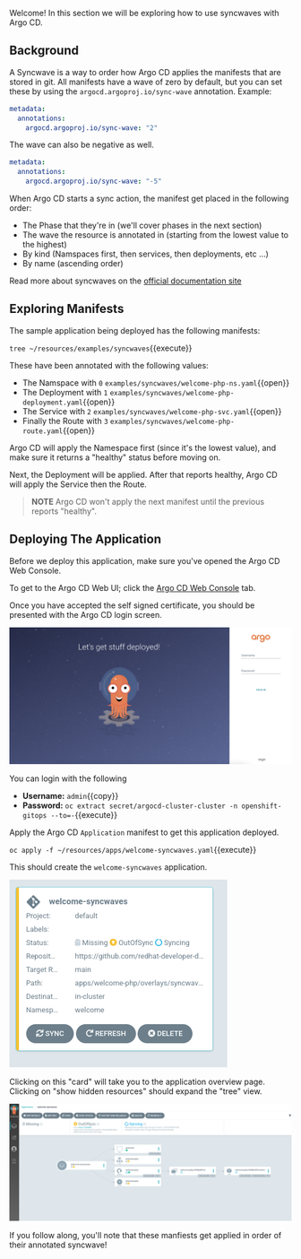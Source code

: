 Welcome! In this section we will be exploring how to use syncwaves with
Argo CD.

## Background

A Syncwave is a way to order how Argo CD applies the manifests that are
stored in git. All manifests have a wave of zero by default, but you can
set these by using the `argocd.argoproj.io/sync-wave` annotation. Example:

```yaml
metadata:
  annotations:
    argocd.argoproj.io/sync-wave: "2"
```

The wave can also be negative as well.

```yaml
metadata:
  annotations:
    argocd.argoproj.io/sync-wave: "-5"
```

When Argo CD starts a sync action, the manifest get placed in the following order:

* The Phase that they're in (we'll cover phases in the next section)
* The wave the resource is annotated in (starting from the lowest value to the highest)
* By kind (Namspaces first, then services, then deployments, etc ...)
* By name (ascending order)

Read more about syncwaves on the [official documentation site](https://argoproj.github.io/argo-cd/user-guide/sync-waves/#how-do-i-configure-waves)

## Exploring Manifests

The sample application being deployed has the following manifests:

`tree ~/resources/examples/syncwaves`{{execute}}

These have been annotated with the following values:

* The Namspace with `0` `examples/syncwaves/welcome-php-ns.yaml`{{open}}
* The Deployment with `1` `examples/syncwaves/welcome-php-deployment.yaml`{{open}}
* The Service with `2` `examples/syncwaves/welcome-php-svc.yaml`{{open}}
* Finally the Route with `3` `examples/syncwaves/welcome-php-route.yaml`{{open}}

Argo CD will apply the Namespace first (since it's the lowest value),
and make sure it returns a "healthy" status before moving on.

Next, the Deployment will be applied. After that reports healthy, Argo
CD will apply the Service then the Route.

> **NOTE** Argo CD won't apply the next manifest until the previous reports "healthy".

## Deploying The Application

Before we deploy this application, make sure you've opened the Argo CD
Web Console.

To get to the Argo CD Web UI; click the [Argo CD Web Console](https://argocd-cluster-server-openshift-gitops.[[HOST_SUBDOMAIN]]-80-[[KATACODA_HOST]].environments.katacoda.com) tab.

Once you have accepted the self signed certificate, you should be
presented with the Argo CD login screen.

![ArgoCD Login](../../assets/gitops/argocd-login.png)

You can login with the following
* **Username:** ``admin``{{copy}}
* **Password:** `oc extract secret/argocd-cluster-cluster -n openshift-gitops --to=-`{{execute}}

Apply the Argo CD `Application` manifest to get this application deployed.

`oc apply -f ~/resources/apps/welcome-syncwaves.yaml`{{execute}}

This should create the `welcome-syncwaves` application.

![welcome-syncwaves](../../assets/gitops/welcome-syncwaves.png)

Clicking on this "card" will take you to the application overview
page. Clicking on "show hidden resources" should expand the "tree"
view.

![welcome-syncwaves-tree](../../assets/gitops/welcome-syncwaves-tree.png)

If you follow along, you'll note that these manfiests get applied in
order of their annotated syncwave!